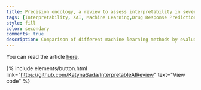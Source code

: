 ```yaml
---
title: Precision oncology, a review to assess interpretability in several explainable methods
tags: [Interpretability, XAI, Machine Learning,Drug Response Prediction]
style: fill
color: secondary
comments: true
description: Comparison of different machine learning methods by evaluating interpretability of these methods.
---
```

You can read the article [here](https://academic.oup.com/bib/article/24/4/bbad200/7186396).


<object data="https://academic.oup.com/bib/article/24/4/bbad200/7186396" width="100%" height="500px"></object>


{% include elements/button.html link="https://github.com/KatynaSada/InterpretableAIReview" text="View code" %}


